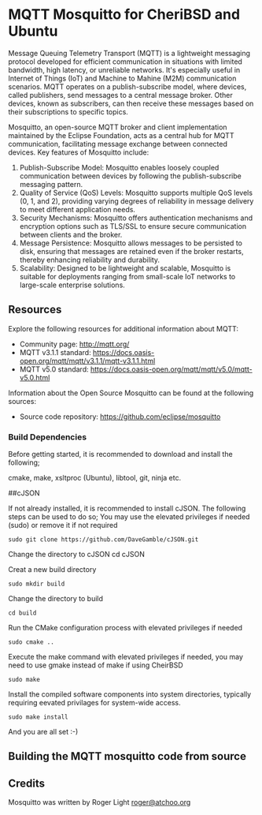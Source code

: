 MQTT Mosquitto for CheriBSD and Ubuntu
=================

Message Queuing Telemetry Transport (MQTT) is a lightweight messaging protocol developed for efficient communication in situations with limited bandwidth, high latency, or unreliable networks. It's especially useful in Internet of Things (IoT) and Machine to Mahine (M2M) communication scenarios. MQTT operates on a publish-subscribe model, where devices, called publishers, send messages to a central message broker. Other devices, known as subscribers, can then receive these messages based on their subscriptions to specific topics.

Mosquitto, an open-source MQTT broker and client implementation maintained by the Eclipse Foundation, acts as a central hub for MQTT communication, facilitating message exchange between connected devices. Key features of Mosquitto include:

1. Publish-Subscribe Model: Mosquitto enables loosely coupled communication between devices by following the publish-subscribe messaging pattern.
2. Quality of Service (QoS) Levels: Mosquitto supports multiple QoS levels (0, 1, and 2), providing varying degrees of reliability in message delivery to meet different application needs.
3. Security Mechanisms: Mosquitto offers authentication mechanisms and encryption options such as TLS/SSL to ensure secure communication between clients and the broker.
4. Message Persistence: Mosquitto allows messages to be persisted to disk, ensuring that messages are retained even if the broker restarts, thereby enhancing reliability and durability.
5. Scalability: Designed to be lightweight and scalable, Mosquitto is suitable for deployments ranging from small-scale IoT networks to large-scale enterprise solutions.
 

## Resources

Explore the following resources for additional information about MQTT:

- Community page: <http://mqtt.org/>
- MQTT v3.1.1 standard: <https://docs.oasis-open.org/mqtt/mqtt/v3.1.1/mqtt-v3.1.1.html>
- MQTT v5.0 standard: <https://docs.oasis-open.org/mqtt/mqtt/v5.0/mqtt-v5.0.html>

Information about the Open Source  Mosquitto can be found at the following sources:
- Source code repository: <https://github.com/eclipse/mosquitto>

 ### Build Dependencies

Before getting started, it is recommended to download and install the following; 

cmake, make, xsltproc (Ubuntu), libtool, git, ninja etc.

##cJSON

If not already installed, it is recommended to install cJSON. The following steps can be used to do so;
You may use the elevated privileges if needed (sudo) or remove it if not required

    sudo git clone https://github.com/DaveGamble/cJSON.git

Change the directory to cJSON
    cd cJSON

Creat a new build directory
   
    sudo mkdir build

Change the directory to build

    cd build

Run the CMake configuration process with elevated privileges if needed

    sudo cmake ..

Execute the make command with elevated privileges if needed, you may need to use gmake instead of make if using CheirBSD
    
    sudo make

Install the compiled software components into system directories, typically requiring eevated privilages for system-wide access.

    sudo make install

And you are all set :-)


## Building the MQTT mosquitto code from source




## Credits

Mosquitto was written by Roger Light <roger@atchoo.org>
